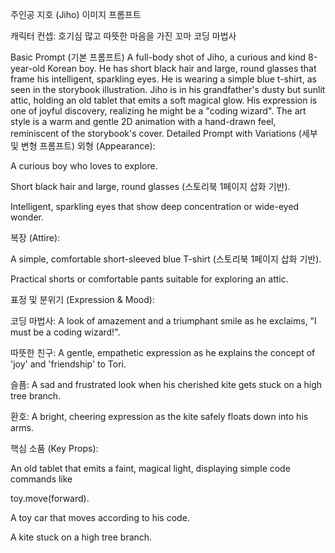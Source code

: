 주인공 지호 (Jiho) 이미지 프롬프트

캐릭터 컨셉: 호기심 많고 따뜻한 마음을 가진 꼬마 코딩 마법사 


Basic Prompt (기본 프롬프트)
A full-body shot of Jiho, a curious and kind 8-year-old Korean boy. He has short black hair and large, round glasses that frame his intelligent, sparkling eyes. He is wearing a simple blue t-shirt, as seen in the storybook illustration. Jiho is in his grandfather's dusty but sunlit attic, holding an old tablet that emits a soft magical glow. His expression is one of joyful discovery, realizing he might be a "coding wizard". The art style is a warm and gentle 2D animation with a hand-drawn feel, reminiscent of the storybook's cover.
Detailed Prompt with Variations (세부 및 변형 프롬프트)
외형 (Appearance):

A curious boy who loves to explore.

Short black hair and large, round glasses (스토리북 1페이지 삽화 기반).

Intelligent, sparkling eyes that show deep concentration or wide-eyed wonder.

복장 (Attire):

A simple, comfortable short-sleeved blue T-shirt (스토리북 1페이지 삽화 기반).

Practical shorts or comfortable pants suitable for exploring an attic.

표정 및 분위기 (Expression & Mood):


코딩 마법사: A look of amazement and a triumphant smile as he exclaims, "I must be a coding wizard!".


따뜻한 친구: A gentle, empathetic expression as he explains the concept of 'joy' and 'friendship'  to Tori.



슬픔: A sad and frustrated look when his cherished kite gets stuck on a high tree branch.


환호: A bright, cheering expression as the kite safely floats down into his arms.

핵심 소품 (Key Props):

An old tablet that emits a faint, magical light, displaying simple code commands like 

toy.move(forward).

A toy car that moves according to his code.

A kite stuck on a high tree branch.